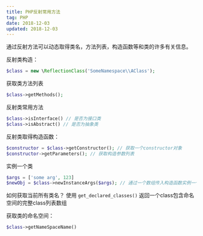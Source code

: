```yaml
---
title: PHP反射常用方法
tag: PHP
date: 2018-12-03
updated: 2018-12-03
---
```


 通过反射方法可以动态取得类名，方法列表，构造函数等和类的许多有关信息。

反射类构造：
```PHP
$class = new \ReflectionClass('SomeNamespace\\AClass');
```
获取类方法列表
```PHP
$class->getMethods();
```

反射类常用方法
```PHP
$class->isInterface() // 是否为接口类
$class->isAbstract() // 是否为抽象类
```
反射类取得构造函数：
```PHP
$constructor = $class->getConstructor(); // 获取一个constructor对象
$constructor->getParameters(); // 获取构造参数列表
```
实例一个类
```PHP
$args = ['some arg', 123]
$newObj = $class->newInstanceArgs($args); // 通过一个数组传入构造函数实例一个对象。
```

如何获取当前所有类名？
使用 `get_declared_classes()` 返回一个class包含命名空间的完整class列表数组

获取类的命名空间：
```PHP
$class->getNameSpaceName()
```
